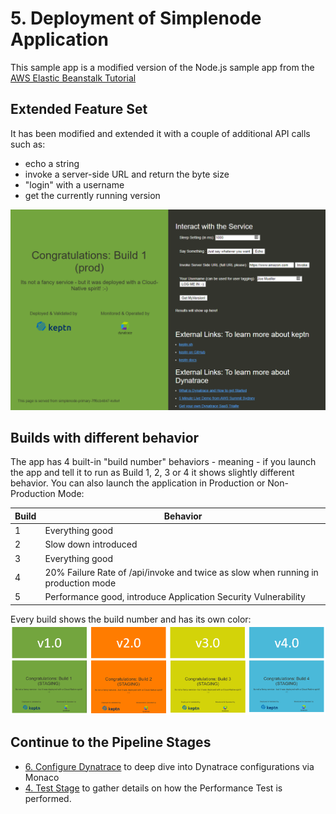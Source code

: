 # 5. Deployment of Simplenode Application

This sample app is a modified version of the Node.js sample app from the [AWS Elastic Beanstalk Tutorial](https://docs.aws.amazon.com/elasticbeanstalk/latest/dg/nodejs-getstarted.html)

## Extended Feature Set
It has been modified and extended it with a couple of additional API calls such as:
* echo a string
* invoke a server-side URL and return the byte size
* "login" with a username
* get the currently running version

![](assets/simplenodesersviceui.png)

## Builds with different behavior

The app has 4 built-in "build number" behaviors - meaning - if you launch the app and tell it to run as Build 1, 2, 3 or 4 it shows slightly different behavior. You can also launch the application in Production or Non-Production Mode:

| Build | Behavior |
| ----- | --------- |
| 1 | Everything good |
|2|Slow down introduced |
|3|Everything good|
|4|20% Failure Rate of /api/invoke and twice as slow when running in production mode|
|5|Performance good, introduce Application Security Vulnerability |

Every build shows the build number and has its own color:
![](assets/4buildoverview.png)

## Continue to the Pipeline Stages
- [6. Configure Dynatrace](../Monaco/README.md) to deep dive into Dynatrace configurations via Monaco
- [4. Test Stage](../Performance_Test/README.md) to gather details on how the Performance Test is performed.
